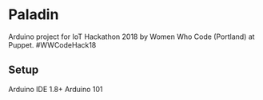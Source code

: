 # Paladin

Arduino project for IoT Hackathon 2018 by Women Who Code (Portland) at Puppet.
\#WWCodeHack18

## Setup

Arduino IDE 1.8+
Arduino 101


